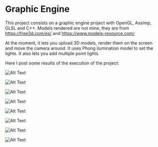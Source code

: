 # Graphic Engine

This project consists on a graphic engine project with OpenGL, Assimp, GLSL and C++. Models rendered are not mine, they are from https://free3d.com/es/ and https://www.models-resource.com/

At the moment, it lets you upload 3D models, render them on the screen and move the camera around. It uses Phong ilumination model to set the lights.
It also lets you add multiple point lights.

Here I post some results of the execution of the project:

![Alt Text](https://raw.githubusercontent.com/JorgeURJC/GraphicEngine/master/GameEngine/Results/goku.PNG)

![Alt Text](https://raw.githubusercontent.com/JorgeURJC/GraphicEngine/master/GameEngine/Results/multiplePointLights.PNG)

![Alt Text](https://raw.githubusercontent.com/JorgeURJC/GraphicEngine/master/GameEngine/Results/spotLight.PNG)

![Alt Text](https://raw.githubusercontent.com/JorgeURJC/GraphicEngine/master/GameEngine/Results/aoi.PNG)

![Alt Text](https://raw.githubusercontent.com/JorgeURJC/GraphicEngine/master/GameEngine/Results/jonny.PNG)

![Alt Text](https://raw.githubusercontent.com/JorgeURJC/GraphicEngine/master/GameEngine/Results/monokuma.PNG)

![Alt Text](https://raw.githubusercontent.com/JorgeURJC/GraphicEngine/master/GameEngine/Results/togami.PNG)

![Alt Text](https://raw.githubusercontent.com/JorgeURJC/GraphicEngine/master/GameEngine/Results/worm.PNG)
